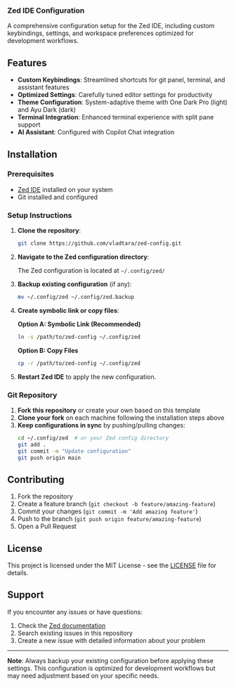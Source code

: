 ### Zed IDE Configuration

A comprehensive configuration setup for the Zed IDE, including custom keybindings, settings, and workspace preferences optimized for development workflows.

## Features

- **Custom Keybindings**: Streamlined shortcuts for git panel, terminal, and assistant features
- **Optimized Settings**: Carefully tuned editor settings for productivity
- **Theme Configuration**: System-adaptive theme with One Dark Pro (light) and Ayu Dark (dark)
- **Terminal Integration**: Enhanced terminal experience with split pane support
- **AI Assistant**: Configured with Copilot Chat integration

## Installation

### Prerequisites

- [Zed IDE](https://zed.dev) installed on your system
- Git installed and configured

### Setup Instructions

1. **Clone the repository**:

   ```bash
   git clone https://github.com/vladtara/zed-config.git
   ```

2. **Navigate to the Zed configuration directory**:

   The Zed configuration is located at `~/.config/zed/`

3. **Backup existing configuration** (if any):

   ```bash
   mv ~/.config/zed ~/.config/zed.backup
   ```

4. **Create symbolic link or copy files**:

   **Option A: Symbolic Link (Recommended)**

   ```bash
   ln -s /path/to/zed-config ~/.config/zed
   ```

   **Option B: Copy Files**

   ```bash
   cp -r /path/to/zed-config ~/.config/zed
   ```

5. **Restart Zed IDE** to apply the new configuration.

### Git Repository

1. **Fork this repository** or create your own based on this template
2. **Clone your fork** on each machine following the installation steps above
3. **Keep configurations in sync** by pushing/pulling changes:
   ```bash
   cd ~/.config/zed  # or your Zed config directory
   git add .
   git commit -m "Update configuration"
   git push origin main
   ```

## Contributing

1. Fork the repository
2. Create a feature branch (`git checkout -b feature/amazing-feature`)
3. Commit your changes (`git commit -m 'Add amazing feature'`)
4. Push to the branch (`git push origin feature/amazing-feature`)
5. Open a Pull Request

## License

This project is licensed under the MIT License - see the [LICENSE](LICENSE) file for details.

## Support

If you encounter any issues or have questions:

1. Check the [Zed documentation](https://zed.dev/docs)
2. Search existing issues in this repository
3. Create a new issue with detailed information about your problem

---

**Note**: Always backup your existing configuration before applying these settings. This configuration is optimized for development workflows but may need adjustment based on your specific needs.
